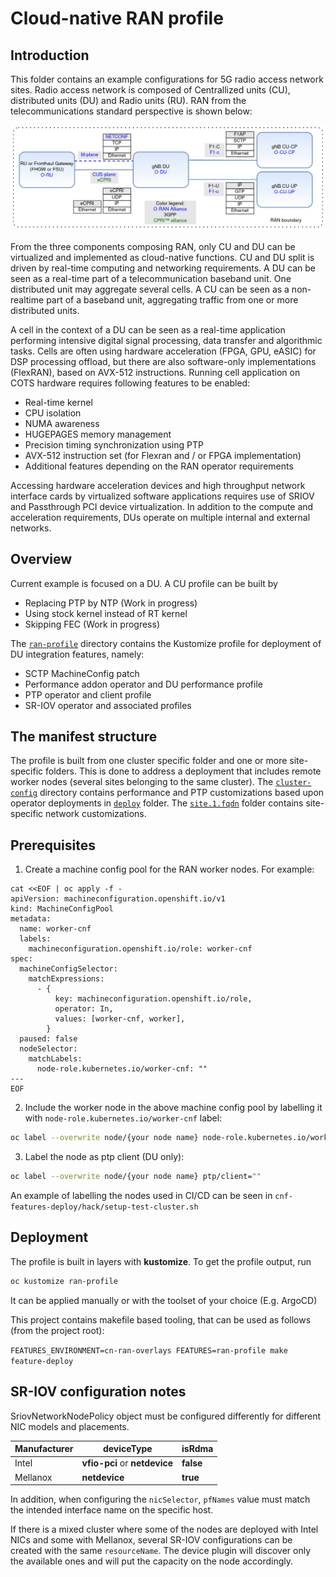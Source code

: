 # Cloud-native RAN profile

## Introduction
This folder contains an example configurations for 5G radio access network sites.
Radio access network is composed of Centrallized units (CU), distributed units (DU) and Radio units (RU).
RAN from the telecommunications standard perspective is shown below:

<img src="images/ran.png">

From the three components composing RAN, only CU and DU can be virtualized and implemented as cloud-native functions.
CU and DU split is driven by real-time computing and networking requirements. A DU can be seen as a real-time part of a telecommunication baseband unit. One distributed unit may aggregate several cells. A CU can be seen as a non-realtime part of a baseband unit, aggregating traffic from one or more distributed units.

A cell in the context of a DU can be seen as a real-time application performing intensive digital signal processing, data transfer and algorithmic tasks. Cells are often using hardware acceleration (FPGA, GPU, eASIC) for DSP processing offload, but there are also software-only implementations (FlexRAN), based on AVX-512 instructions. 
Running cell application on COTS hardware requires following features to be enabled:

- Real-time kernel
- CPU isolation
- NUMA awareness
- HUGEPAGES memory management
- Precision timing synchronization using PTP
- AVX-512 instruction set (for Flexran and / or FPGA implementation)
- Additional features depending on the RAN operator requirements

Accessing hardware acceleration devices and high throughput network interface cards by virtualized software applications requires use of SRIOV and Passthrough PCI device virtualization.
In addition to the compute and acceleration requirements, DUs operate on multiple internal and external networks.

## Overview

Current example is focused on a DU. A CU profile can be built by
- Replacing PTP by NTP (Work in progress)
- Using stock kernel instead of RT kernel
- Skipping FEC (Work in progress)

The [`ran-profile`](ran-profile) directory contains the Kustomize profile for deployment of DU integration features, namely:
- SCTP MachineConfig patch
- Performance addon operator and DU performance profile
- PTP operator and client profile
- SR-IOV operator and associated profiles

## The manifest structure

The profile is built from one cluster specific folder and one or more site-specific folders. This is done to address a deployment that includes remote worker nodes (several sites belonging to the same cluster).
The [`cluster-config`](ran-profile/cluster-config) directory contains performance and PTP customizations based upon operator deployments in [`deploy`](../feature-configs/deploy) folder.
The [`site.1.fqdn`](site.1.fqdn) folder contains site-specific network customizations.


## Prerequisites

1. Create a machine config pool for the RAN worker nodes. For example:

```
cat <<EOF | oc apply -f -
apiVersion: machineconfiguration.openshift.io/v1
kind: MachineConfigPool
metadata:
  name: worker-cnf
  labels:
    machineconfiguration.openshift.io/role: worker-cnf
spec:
  machineConfigSelector:
    matchExpressions:
      - {
          key: machineconfiguration.openshift.io/role,
          operator: In,
          values: [worker-cnf, worker],
        }
  paused: false
  nodeSelector:
    matchLabels:
      node-role.kubernetes.io/worker-cnf: ""
---
EOF
```

2. Include the worker node in the above machine config pool by labelling it with `node-role.kubernetes.io/worker-cnf` label:

```bash
oc label --overwrite node/{your node name} node-role.kubernetes.io/worker-cnf=""
```
3. Label the node as ptp client (DU only):

```bash
oc label --overwrite node/{your node name} ptp/client=""
```

An example of labelling the nodes used in CI/CD can be seen in `cnf-features-deploy/hack/setup-test-cluster.sh`


## Deployment

The profile is built in layers with __kustomize__.
To get the profile output, run 
```bash
oc kustomize ran-profile
```
It can be applied manually or with the toolset of your choice (E.g. ArgoCD)

This project contains makefile based tooling, that can be used as follows (from the project root):

  `FEATURES_ENVIRONMENT=cn-ran-overlays FEATURES=ran-profile make feature-deploy`

## SR-IOV configuration notes
SriovNetworkNodePolicy object must be configured differently for different NIC models and placements. 

| Manufacturer | deviceType | isRdma |
| --- | --- | --- |
| Intel | __vfio-pci__ or __netdevice__ | __false__ |
| Mellanox | __netdevice__ | __true__ |


In addition, when configuring the `nicSelector`, `pfNames` value must match the intended interface name on the specific host.

If there is a mixed cluster where some of the nodes are deployed with Intel NICs and some with Mellanox, several SR-IOV configurations can be created with the same `resourceName`. The device plugin will discover only the available ones and will put the capacity on the node accordingly.
